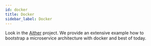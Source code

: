 ```yaml
---
id: docker
title: Docker
sidebar_label: Docker
---
```


Look in the [Aither](https://github.com/hemerajs/aither) project. We provide an extensive example how to bootstrap a microservice architecture with docker and best of today.
